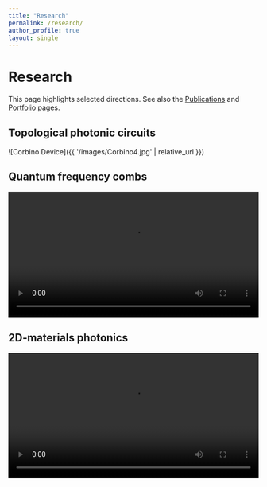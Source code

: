 ```yaml
---
title: "Research"
permalink: /research/
author_profile: true
layout: single
---
```


# Research

This page highlights selected directions. See also the [Publications](/publications/) and [Portfolio](/portfolio/) pages.

## Topological photonic circuits

![Corbino Device]({{ '/images/Corbino4.jpg' | relative_url }})

## Quantum frequency combs

<video width="100%" controls>
  <source src="{{ '/images/Soliton v0.mp4' | relative_url }}" type="video/mp4">
</video>

## 2D‑materials photonics

<video width="100%" controls>
  <source src="{{ '/images/TMD Cavity v0.mp4' | relative_url }}" type="video/mp4">
</video>